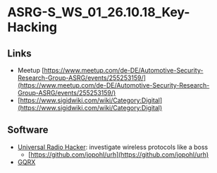 # ASRG-S\_WS\_01\_26.10.18\_Key-Hacking

## Links

* Meetup [https://www.meetup.com/de-DE/Automotive-Security-Research-Group-ASRG/events/255253159/](https://www.meetup.com/de-DE/Automotive-Security-Research-Group-ASRG/events/255253159/)
* [https://www.sigidwiki.com/wiki/Category:Digital](https://www.sigidwiki.com/wiki/Category:Digital)

## Software

* [Universal Radio Hacker](urh): investigate wireless protocols like a boss
  * [https://github.com/jopohl/urh](https://github.com/jopohl/urh)
* [GQRX](gqrx)

